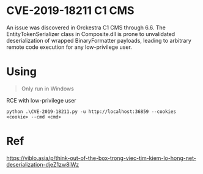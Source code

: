 # CVE-2019-18211 C1 CMS
An issue was discovered in Orckestra C1 CMS through 6.6. The EntityTokenSerializer class in Composite.dll is prone to unvalidated deserialization of wrapped BinaryFormatter payloads, leading to arbitrary remote code execution for any low-privilege user.
# Using
> Only run in Windows

RCE with low-privilege user
```
python .\CVE-2019-18211.py -u http://localhost:36859 --cookies <cookie> --cmd <cmd>
```
# Ref
https://viblo.asia/p/think-out-of-the-box-trong-viec-tim-kiem-lo-hong-net-deserialization-djeZ1zw8lWz